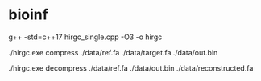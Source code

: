 # bioinf

g++ -std=c++17 hirgc_single.cpp -O3 -o hirgc

./hirgc.exe compress ./data/ref.fa ./data/target.fa ./data/out.bin

./hirgc.exe decompress ./data/ref.fa ./data/out.bin ./data/reconstructed.fa
